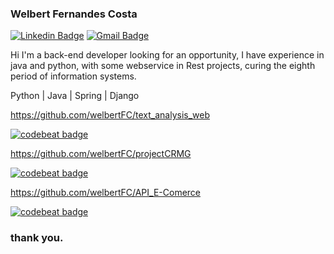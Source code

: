 ### Welbert Fernandes Costa

[![Linkedin Badge](https://img.shields.io/badge/-LinkedIn-blue?style=flat&logo=Linkedin&logoColor=white&link=https://www.linkedin.com/in/welbert-fernandes/)](https://www.linkedin.com/in/welbert-fernandes/)
[![Gmail Badge](https://img.shields.io/badge/-Gmail-c14438?style=flat&logo=Gmail&logoColor=white&link=mailto:welbert.jsj@gmail.com)](mailto:welbert.jsj@gmail.com)

Hi I'm a back-end developer looking for an opportunity, I have experience in java and python, with some webservice in Rest projects, curing the eighth period of information systems.


Python | Java | Spring | Django


https://github.com/welbertFC/text_analysis_web

<a href="https://codebeat.co/projects/github-com-welbertfc-text_analysis_web-master"><img alt="codebeat badge" src="https://codebeat.co/badges/18e7cfe3-7035-4836-aac4-c97a3109d6bb" /></a>


https://github.com/welbertFC/projectCRMG

<a href="https://codebeat.co/projects/github-com-welbertfc-projectcrmg-master"><img alt="codebeat badge" src="https://codebeat.co/badges/63f287f9-5dab-43a0-ac90-49d7508cb4d0" /></a>


https://github.com/welbertFC/API_E-Comerce

<a href="https://codebeat.co/projects/github-com-welbertfc-api_e-comerce-main"><img alt="codebeat badge" src="https://codebeat.co/badges/045f7385-f27e-4b8a-a129-901137af2e7f" /></a>






### thank you.
